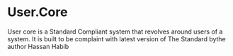 # User.Core
User core is a Standard Compliant system that revolves around users of a system. It is built to be complaint with latest version of The Standard bythe author Hassan Habib
